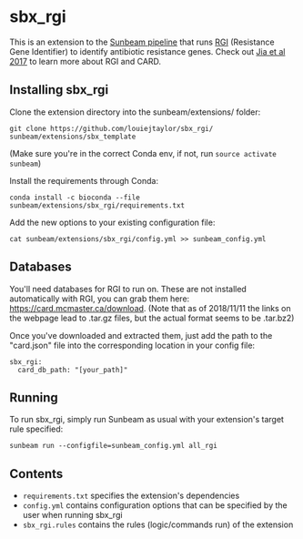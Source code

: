 #  sbx_rgi

This is an extension to the [Sunbeam pipeline](https://github.com/sunbeam-labs/sunbeam) that runs [RGI](https://card.mcmaster.ca/analyze/rgi) (Resistance Gene Identifier) to identify antibiotic resistance genes. Check out [Jia et al 2017](http://www.ncbi.nlm.nih.gov/pubmed/27789705) to learn more about RGI and CARD.

## Installing sbx_rgi

Clone the extension directory into the sunbeam/extensions/ folder:

    git clone https://github.com/louiejtaylor/sbx_rgi/ sunbeam/extensions/sbx_template

(Make sure you're in the correct Conda env, if not, run `source activate sunbeam`)

Install the requirements through Conda:

    conda install -c bioconda --file sunbeam/extensions/sbx_rgi/requirements.txt

Add the new options to your existing configuration file: 

    cat sunbeam/extensions/sbx_rgi/config.yml >> sunbeam_config.yml

## Databases

You'll need databases for RGI to run on. These are not installed automatically with RGI, you can grab them
here: https://card.mcmaster.ca/download. (Note that as of 2018/11/11 the links on the webpage lead to .tar.gz files, but the actual format seems to be .tar.bz2)

Once you've downloaded and extracted them, just add the path to the "card.json" file into the corresponding location in your config file:

    sbx_rgi:
      card_db_path: "[your_path]"

## Running

To run sbx_rgi, simply run Sunbeam as usual with your extension's target rule specified:

    sunbeam run --configfile=sunbeam_config.yml all_rgi

## Contents

 - `requirements.txt` specifies the extension's dependencies
 - `config.yml` contains configuration options that can be specified by the user when running sbx_rgi
 - `sbx_rgi.rules` contains the rules (logic/commands run) of the extension

